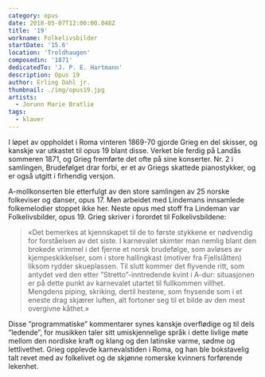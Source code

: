 ```yaml
---
category: opus
date: 2018-05-07T12:00:00.048Z
title: '19'
workname: Folkelivsbilder
startDate: '15.6'
location: 'Troldhaugen'
composedin: '1871'
dedicatedTo: 'J. P. E. Hartmann'
description: Opus 19
author: Erling Dahl jr.
thumbnail: ./img/opus19.jpg
artists:
  - Jorunn Marie Bratlie
tags:
  - klaver
---
```

I løpet av oppholdet i Roma vinteren 1869-70 gjorde Grieg en del skisser, og kanskje var utkastet til opus 19 blant disse. Verket ble ferdig på Landås sommeren 1871, og Grieg fremførte det ofte på sine konserter. Nr. 2 i samlingen, Brudefølget drar forbi, er et av Griegs skattede pianostykker, og er også utgitt i firhendig versjon.

A-mollkonserten ble etterfulgt av den store samlingen av 25 norske folkeviser og danser, opus 17. Men arbeidet med Lindemans innsamlede folkemelodier stoppet ikke her. Neste opus med stoff fra Lindeman var Folkelivsbilder, opus 19.
Grieg skriver i forordet til Folkelivsbildene:

> «Det bemerkes at kjennskapet til de to første stykkene er nødvendig for forståelsen av det siste. I karnevalet skimter man nemlig blant den brokede vrimmel i det fjerne et norsk brudefølge, som avløses av kjempeskikkelser, som i store hallingkast (motiver fra Fjellslåtten) liksom rydder skueplassen. Til slutt kommer det flyvende ritt, som antydet ved den etter ”Stretto”-inntredende kvint i A-dur: situasjonen er på dette punkt av karnevalet utartet til fullkommen villhet. Mengdens piping, skriking, dertil hestene, som fnysende som i et eneste drag skjærer luften, alt fortoner seg til et bilde av den mest overgivne kåthet.»

Disse ”programmatiske” kommentarer synes kanskje overflødige og til dels ”ledende”, for musikken taler sitt umiskjennelige språk i dette livlige møte mellom den nordiske kraft og klang og den latinske varme, sødme og lettlivethet. Grieg opplevde karnevalstiden i Roma, og han ble bokstavelig talt revet med av folkelivet og de skjønne romerske kvinners forførende lekenhet.
